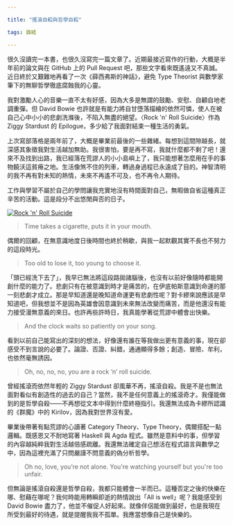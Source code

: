 ```yaml
---

title: "搖滾自殺與哲學自殺"

tags: 雜緒

---
```


很久沒讀完一本書，也很久沒寫完一篇文章了。近期最接近寫作的行動，大概是半年前的論文與在 GitHub 上的 Pull Request 吧，那些文字看來既遙遠又不真誠。近日終於又艱難地再看了一次《薛西弗斯的神話》，避免 Type Theorist 與數學家筆下的無聊哲學徹底腐蝕我的心靈。

我對激勵人心的音樂一直不太有好感，因為大多是無謂的鼓勵、安慰、自顧自地老調重彈。但 David Bowie 也許就是有能力將自甘墮落描繪的依然可憐，使人在被自己心中小小的悲劇洗滌後，不陷入無盡的絕望。〈Rock 'n' Roll Suicide〉作為 Ziggy Stardust 的 Epilogue，多少給了我面對結束一種生活的勇氣。

上次寫部落格是兩年前了，大概是畢業前最後的一些雜緒。每想到這間隙越長，就深感其象徵我對生活越加無助。我很害怕，要是再不寫，我就什麼都不剩了吧！還來不及找到出路，我已經落在荒謬人的小小島嶼上了，我只能想著怎麼用在手的事物饒沃這貧瘠之地。生活像煞不住的列車，轉過身過程已永遠成了目的。神智清明的我不再有對未知的熱情，未來不再遙不可及，也不再令人期待。

工作與學習不屬於自己的學問讓我充實地沒有時間面對自己，無暇做自省這種真正辛苦的活動。這是段分不出悠閒與否的日子。

[![Rock 'n' Roll Suicide](http://img.youtube.com/vi/SOgVoxqKU7U/0.jpg)](http://www.youtube.com/watch?v=SOgVoxqKU7U "Rock 'n' Roll Suicide")

> Time takes a cigarette, puts it in your mouth.

偶爾的回顧，在無意識地度日後時間也終於稍歇，與我一起默觀其實不長也不努力的這段時光。

> Too old to lose it, too young to choose it. 

「頭已經洗下去了」，我早已無法將這段路拋諸腦後，也沒有以前好像隨時都能開創什麼的能力了。悲劇只有在被意識到時才是痛苦的，在伊底帕斯意識到命運的那一刻悲劇才成立。那是早知道還是晚知道命運更有悲劇性呢？對卡繆來說應該是早知道吧，但我想並不是因為英雄會因意識到未來無法改變而痛苦，而是他還沒有能力接受漫無意義的來日。也許再些許時日，我真能學著從荒謬中體會出快樂。

> And the clock waits so patiently on your song.

看到以前自己能寫出的深刻的想法，好像還有誰在等我做出更有意義的事，現在卻感受不到言說的必要了。論證、否證、糾錯，通通顯得多餘；創造、冒險、牟利，也依然毫無誘因。

> Oh, no, no, no, you are a rock ‘n’ roll suicide.

曾經搖滾而依然年輕的 Ziggy Stardust 卻風華不再，搖滾自殺。我是不是也無法面對看似有創造性的過去的自己？當然，我不是任何意義上的搖滾奇才。我僅能做到的是哲學自殺——不再想從文本中得到什麼終極指引。我還無法成為卡繆所認識的《群魔》中的 Kirilov，因為我對世界沒有愛。

畢業後帶著有點荒謬的心讀著 Category Theory、Type Theory，偶爾搭配一點邏輯。既感恩又不耐地寫著 Haskell 與 Agda 程式。雖然是意料中的事，但學習的內容越純粹我對生活越倍感疏離。我還無法確定自己想活在程式語言與數學之中，因為這裡充滿了只問嚴謹不問意義的偽分析哲學。

> Oh no, love, you’re not alone. You're watching yourself but you're too unfair.

但無論是搖滾自殺還是哲學自殺，我都只能體會一半而已。這種否定之後的快樂在哪、慰藉在哪呢？我何時能用轉瞬即逝的熱情說出「All is well」呢？我能感受到 David Bowie 盡力了，他並不催促人好起來。就像伴侶能做到最好，也是我現在所受到最好的待遇，就是提醒我我不孤單。我應當想像自己是快樂的。